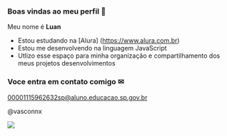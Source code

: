 ### Boas vindas ao meu perfil 💚

Meu nome é **Luan**

- Estou estudando na [Alura] (https://www.alura.com.br)
- Estou me desenvolvendo na linguagem JavaScript
- Utlizo esse espaço para minha organização e compartilhamento dos meus projetos desenvolvimentos

### Voce entra em contato comigo ✉

00001115962632sp@aluno.educacao.sp.gov.br

@vasconnx

![](https://media.tenor.com/ViagNTgzV0oAAAAi/kiss.gif)
